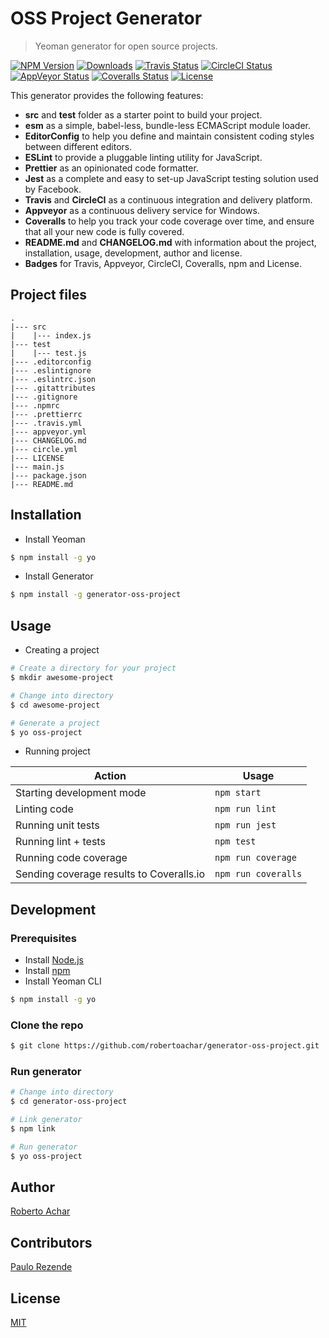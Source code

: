 # OSS Project Generator

> Yeoman generator for open source projects.

[![NPM Version][npm-badge]][npm-url]
[![Downloads][npm-downloads-badge]][npm-downloads-url]
[![Travis Status][travis-badge]][travis-url]
[![CircleCI Status][circleci-badge]][circleci-url]
[![AppVeyor Status][appveyor-badge]][appveyor-url]
[![Coveralls Status][coveralls-badge]][coveralls-url]
[![License][license-badge]][license-url]

This generator provides the following features:

- **src** and **test** folder as a starter point to build your project.
- **esm** as a simple, babel-less, bundle-less ECMAScript module loader.
- **EditorConfig** to help you define and maintain consistent coding styles between different editors.
- **ESLint** to provide a pluggable linting utility for JavaScript.
- **Prettier** as an opinionated code formatter.
- **Jest** as a complete and easy to set-up JavaScript testing solution used by Facebook.
- **Travis** and **CircleCI** as a continuous integration and delivery platform.
- **Appveyor** as a continuous delivery service for Windows.
- **Coveralls** to help you track your code coverage over time, and ensure that all your new code is fully covered.
- **README.md** and **CHANGELOG.md** with information about the project, installation, usage, development, author and license.
- **Badges** for Travis, Appveyor, CircleCI, Coveralls, npm and License.

## Project files

```text
.
|--- src
|    |--- index.js
|--- test
|    |--- test.js
|--- .editorconfig
|--- .eslintignore
|--- .eslintrc.json
|--- .gitattributes
|--- .gitignore
|--- .npmrc
|--- .prettierrc
|--- .travis.yml
|--- appveyor.yml
|--- CHANGELOG.md
|--- circle.yml
|--- LICENSE
|--- main.js
|--- package.json
|--- README.md
```

## Installation

- Install Yeoman

```bash
$ npm install -g yo
```

- Install Generator

```bash
$ npm install -g generator-oss-project
```

## Usage

- Creating a project

```bash
# Create a directory for your project
$ mkdir awesome-project

# Change into directory
$ cd awesome-project

# Generate a project
$ yo oss-project
```

- Running project

| Action                                   | Usage               |
| ---------------------------------------- | ------------------- |
| Starting development mode                | `npm start`         |
| Linting code                             | `npm run lint`      |
| Running unit tests                       | `npm run jest`      |
| Running lint + tests                     | `npm test`          |
| Running code coverage                    | `npm run coverage`  |
| Sending coverage results to Coveralls.io | `npm run coveralls` |

## Development

### Prerequisites

- Install [Node.js](https://nodejs.org)
- Install [npm](https://www.npmjs.com/)
- Install Yeoman CLI

```bash
$ npm install -g yo
```

### Clone the repo

```bash
$ git clone https://github.com/robertoachar/generator-oss-project.git
```

### Run generator

```bash
# Change into directory
$ cd generator-oss-project

# Link generator
$ npm link

# Run generator
$ yo oss-project
```

## Author

[Roberto Achar](https://twitter.com/robertoachar)

## Contributors

[Paulo Rezende](https://twitter.com/pauloedurezende)

## License

[MIT](https://github.com/robertoachar/generator-oss-project/blob/master/LICENSE)

[npm-badge]: https://img.shields.io/npm/v/generator-oss-project.svg
[npm-url]: https://www.npmjs.com/package/generator-oss-project
[npm-downloads-badge]: https://img.shields.io/npm/dt/generator-oss-project.svg
[npm-downloads-url]: https://www.npmjs.com/package/generator-oss-project
[travis-badge]: https://travis-ci.org/robertoachar/generator-oss-project.svg?branch=master
[travis-url]: https://travis-ci.org/robertoachar/generator-oss-project
[circleci-badge]: https://circleci.com/gh/robertoachar/generator-oss-project/tree/master.svg?style=shield
[circleci-url]: https://circleci.com/gh/robertoachar/generator-oss-project
[appveyor-badge]: https://ci.appveyor.com/api/projects/status/github/robertoachar/generator-oss-project?branch=master&svg=true
[appveyor-url]: https://ci.appveyor.com/project/robertoachar/generator-oss-project
[coveralls-badge]: https://coveralls.io/repos/github/robertoachar/generator-oss-project/badge.svg?branch=master
[coveralls-url]: https://coveralls.io/github/robertoachar/generator-oss-project?branch=master
[license-badge]: https://img.shields.io/github/license/robertoachar/generator-oss-project.svg
[license-url]: https://opensource.org/licenses/MIT
